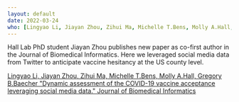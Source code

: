 ```yaml
---
layout: default
date: 2022-03-24
who: [Lingyao Li, Jiayan Zhou, Zihui Ma, Michelle T.Bens, Molly A.Hall, Gregory B.Baecher]
---
```


Hall Lab PhD student Jiayan Zhou publishes new paper as co-first author in the Journal of Biomedical Informatics. Here we leveraged social media data from Twitter to anticipate vaccine hesitancy at the US county level. 

[Lingyao Li, Jiayan Zhou, Zihui Ma, Michelle T.Bens, Molly A.Hall, Gregory B.Baecher "Dynamic assessment of the COVID-19 vaccine acceptance leveraging social media data." Journal of Biomedical Informatics](https://doi.org/10.1016/j.jbi.2022.104054)
